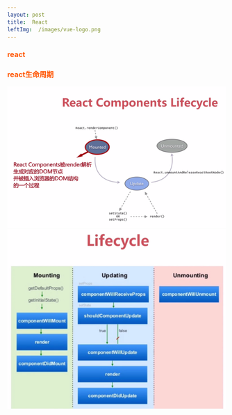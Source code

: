 ```yaml
---
layout: post
title:  React
leftImg:  /images/vue-logo.png
---
```


<style>
    img{
        max-width: 100%;
    }
     h3{
        color: #ff5400;
    }
    ::selection { background: #e2eae2; }
    ::-moz-selection { background: #e2eae2; }
    ::-webkit-selection { background: #e2eae2; }
</style>

### react
### react生命周期
<img src="/images/react.png" alt="">
<img src="/images/react2.png" alt="">